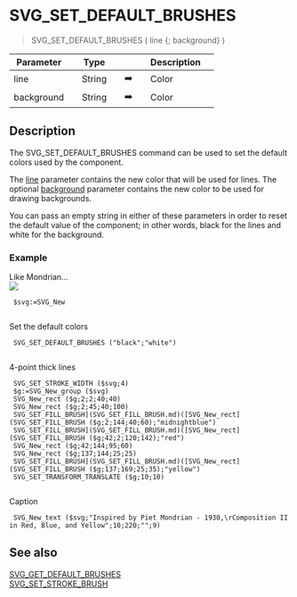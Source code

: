 <!-- SVG_SET_DEFAULT_BRUSHES ( strokeColor ; fillColor )
 -> strokeColor (Text)
 -> fillColor (Text)-->
# SVG_SET_DEFAULT_BRUSHES

> SVG_SET_DEFAULT_BRUSHES ( line {; background} )

| Parameter |     | Type |     |     |     | Description |     |
| --- | --- | --- | --- | --- | --- | --- | --- |
| line |     | String |     | ➡️ |     | Color |     |
| background |     | String |     | ➡️ |     | Color |     |

## Description

The SVG_SET_DEFAULT_BRUSHES command can be used to set the default colors used by the component.

The [line](## "Color") parameter contains the new color that will be used for lines. The optional [background](## "Color") parameter contains the new color to be used for drawing backgrounds.

You can pass an empty string in either of these parameters in order to reset the default value of the component; in other words, black for the lines and white for the background.

### Example  

Like Mondrian…  
![](https://doc.4d.com/4Dv19/picture/194611/pict194611.en.png)

```4d
 $svg:=SVG_New   
  
```

Set the default colors  

```4d
 SVG_SET_DEFAULT_BRUSHES ("black";"white")  
  
```

4-point thick lines  

```4d
 SVG_SET_STROKE_WIDTH ($svg;4)  
 $g:=SVG_New_group ($svg)  
 SVG_New_rect ($g;2;2;40;40)  
 SVG_New_rect ($g;2;45;40;100)  
 SVG_SET_FILL_BRUSH](SVG_SET_FILL_BRUSH.md)([SVG_New_rect](SVG_SET_FILL_BRUSH ($g;2;144;40;60);"midnightblue")  
 SVG_SET_FILL_BRUSH](SVG_SET_FILL_BRUSH.md)([SVG_New_rect](SVG_SET_FILL_BRUSH ($g;42;2;120;142);"red")  
 SVG_New_rect ($g;42;144;95;60)  
 SVG_New_rect ($g;137;144;25;25)  
 SVG_SET_FILL_BRUSH](SVG_SET_FILL_BRUSH.md)([SVG_New_rect](SVG_SET_FILL_BRUSH ($g;137;169;25;35);"yellow")  
 SVG_SET_TRANSFORM_TRANSLATE ($g;10;10)  
  
```

Caption  

```4d
 SVG_New_text ($svg;"Inspired by Piet Mondrian - 1930,\rComposition II in Red, Blue, and Yellow";10;220;"";9)

```

## See also

[SVG_GET_DEFAULT_BRUSHES](SVG_GET_DEFAULT_BRUSHES.md)  
[SVG_SET_STROKE_BRUSH](SVG_SET_STROKE_BRUSH.md)
